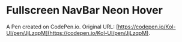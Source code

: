 # Fullscreen NavBar Neon Hover

A Pen created on CodePen.io. Original URL: [https://codepen.io/Kol-UI/pen/JjLzqpM](https://codepen.io/Kol-UI/pen/JjLzqpM).

